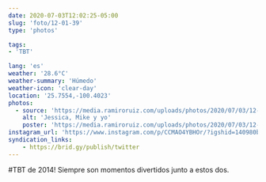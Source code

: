 ```yaml
---
date: 2020-07-03T12:02:25-05:00
slug: 'foto/12-01-39'
type: 'photos'

tags:
- 'TBT'

lang: 'es'
weather: '28.6°C'
weather-summary: 'Húmedo'
weather-icon: 'clear-day'
location: '25.7554,-100.4023'
photos:
  - source: 'https://media.ramiroruiz.com/uploads/photos/2020/07/03/12-01-39/jessica--mike-and-me.jpg'
    alt: 'Jessica, Mike y yo'
    poster: 'https://media.ramiroruiz.com/uploads/photos/2020/07/03/12-01-39/poster.'
instagram_url: 'https://www.instagram.com/p/CCMAO4YBHOr/?igshid=140980blaq7cd'
syndication_links:
    - https://brid.gy/publish/twitter
---
```

 #TBT de 2014! Siempre son momentos divertidos junto a estos dos. 
